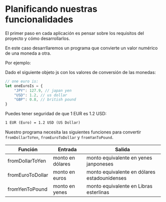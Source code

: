 # Planificando nuestras funcionalidades

El primer paso en cada aplicación es pensar sobre los requisitos del proyecto y cómo desarrollarlos.

En este caso desarrllaremos un programa que convierte un valor numérico de una moneda a otra.

Por ejemplo:

Dado el siguiente objeto js con los valores de conversión de las monedas:

```js
// one euro is:
let oneEuroIs = {
    "JPY": 127.9, // japan yen
    "USD": 1.2, // us dollar
    "GBP": 0.8, // british pound
}
```

Puedes tener seguridad de que 1 EUR es 1.2 USD:

```txt
1 EUR (Euro) = 1.2 USD (US Dollar)
```

Nuestro programa necesita las siguientes funciones para convertir `fromDollarToYen`, `fromEuroToDollar` y `fromYanToPound`.

| Función           | Entrada             | Salida                                      |
| ----------------- | ------------------ | -------------------------------------------- |
| fromDollarToYen   | monto en dólares   | monto equivalente en yenes janponeses        |
| fromEuroToDollar  | monto en euros     | monto equivalente en dólares estadounidenses |
| fromYenToPound    | monto en yenes     | monto equivalente en Libras esterlinas       |

